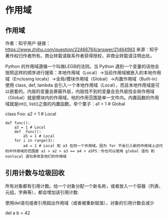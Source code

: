 # 作用域

## 作用域

作者：知乎用户
链接：https://www.zhihu.com/question/22466764/answer/21464993
来源：知乎
著作权归作者所有。商业转载请联系作者获得授权，非商业转载请注明出处。

Python 的作用域遵循一个叫做LEGB的法则。当 Python 遇到一个变量的话他会按照这样的顺序进行搜索：本地作用域（Local）→当前作用域被嵌入的本地作用域（Enclosing locals）→全局/模块作用域（Global）→内置作用域（Built-in）使用 class, def, lambda 会引入一个本地作用域（Local），而且本地作用域是可以嵌套的。内层的变量会屏蔽外层，内层找不到的变量会去外层找全局作用域（Global）就是模块内的作用域，他的作用范围是单一文件内。内置函数的作用域就是int(), list()之类的内置函数。举个栗子：a1 = 1 # Global

class Foo:
    a2 = 1 # Local

    def func():
        a3 = 1 # Local
        def _func():
            a5 = 1 # Local
        for i in range(3):
            a4 = 1 # Local 和 a3 在同一个作用域，因为 for 不会引入新的作用域上述代码中作用域的范围是 a1 > a2 > a3 == a4 > a5PS：你也可以使用 global 语句 和 nonlocal 语句来改变他们的作用域

## 引用计数与垃圾回收

所有对象都有引用计数。给一个对象分配一个新名称，或者放入一个容器（列表、元组，字典等），都会增加该引用计数.

使用del语句或者引用超出作用域（或者被重新赋值），对象的引用计数会减少

del a
b = 42

